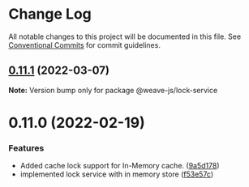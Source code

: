 # Change Log

All notable changes to this project will be documented in this file.
See [Conventional Commits](https://conventionalcommits.org) for commit guidelines.

## [0.11.1](https://github.com/fachw3rk/weave/compare/@weave-js/lock-service@0.11.0...@weave-js/lock-service@0.11.1) (2022-03-07)

**Note:** Version bump only for package @weave-js/lock-service





# 0.11.0 (2022-02-19)


### Features

* Added cache lock support for In-Memory cache. ([9a5d178](https://github.com/fachw3rk/weave/commit/9a5d1782a3d47769b69714edaf96d8f8f2c4092f))
* implemented lock service with in memory store ([f53e57c](https://github.com/fachw3rk/weave/commit/f53e57c60ef3da3b616f14d0b4661180d34ad710))
